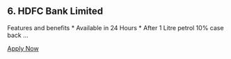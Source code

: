 <div class="card-box">
  <h2>6. HDFC Bank Limited</h2>
  <p>Features and benefits
* Available in 24 Hours 
* After 1 Litre petrol 10% case back
...</p>
  <a class="btn" href="your-affiliate-link" target="_blank">Apply Now</a>
</div>
